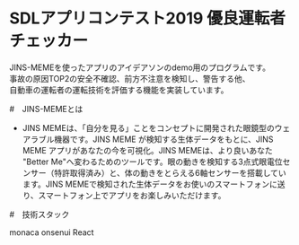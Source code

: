 
# SDLアプリコンテスト2019 優良運転者チェッカー

JINS-MEMEを使ったアプリのアイデアソンのdemo用のプログラムです。  
事故の原因TOP2の安全不確認、前方不注意を検知し、警告する他、  
自動車の運転者の運転技術を評価する機能を実装しています。  

#　JINS-MEMEとは

- JINS MEMEは、「自分を見る」ことをコンセプトに開発された眼鏡型のウェアラブル機器です。JINS MEME が検知する生体データをもとに、JINS MEME アプリがあなたの今を可視化。JINS MEMEは、より良いあなた "Better Me"へ変わるためのツールです。眼の動きを検知する3点式眼電位センサー（特許取得済み）と、体の動きをとらえる6軸センサーを搭載しています。JINS MEMEで検知された生体データをお使いのスマートフォンに送り、スマートフォン上でアプリをお楽しみいただけます。

#　技術スタック

monaca onsenui
React
